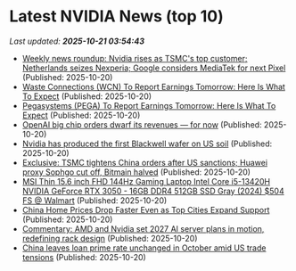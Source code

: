 # Latest NVIDIA News (top 10)
_Last updated: **2025-10-21 03:54:43**_

- [Weekly news roundup: Nvidia rises as TSMC's top customer; Netherlands seizes Nexperia; Google considers MediaTek for next Pixel](https://www.digitimes.com/news/a20251020VL204/digitimes-asia-weekly-news-roundup-tsmc-nexperia-mediatek-nvidia.html) (Published: 2025-10-20)
- [Waste Connections (WCN) To Report Earnings Tomorrow: Here Is What To Expect](https://finance.yahoo.com/news/waste-connections-wcn-report-earnings-030705666.html) (Published: 2025-10-20)
- [Pegasystems (PEGA) To Report Earnings Tomorrow: Here Is What To Expect](https://finance.yahoo.com/news/pegasystems-pega-report-earnings-tomorrow-030654581.html) (Published: 2025-10-20)
- [OpenAI big chip orders dwarf its revenues — for now](https://economictimes.indiatimes.com/tech/artificial-intelligence/openai-big-chip-orders-dwarf-its-revenues-for-now/articleshow/124698503.cms) (Published: 2025-10-20)
- [Nvidia has produced the first Blackwell wafer on US soil](https://www.xda-developers.com/nvidia-produced-first-blackwell-wafer-us-soil/) (Published: 2025-10-20)
- [Exclusive: TSMC tightens China orders after US sanctions; Huawei proxy Sophgo cut off, Bitmain halved](https://www.digitimes.com/news/a20251020PD201/tsmc-china-huawei-revenue-2025.html) (Published: 2025-10-20)
- [MSI Thin 15.6 inch FHD 144Hz Gaming Laptop Intel Core i5-13420H NVIDIA GeForce RTX 3050 - 16GB DDR4 512GB SSD Gray (2024) $504 FS @ Walmart](https://slickdeals.net/f/18714352-msi-thin-15-6-inch-fhd-144hz-gaming-laptop-intel-core-i5-13420h-nvidia-geforce-rtx-3050-16gb-ddr4-512gb-ssd-gray-2024-504-fs-walmart) (Published: 2025-10-20)
- [China Home Prices Drop Faster Even as Top Cities Expand Support](https://biztoc.com/x/cf840e691a19c703) (Published: 2025-10-20)
- [Commentary: AMD and Nvidia set 2027 AI server plans in motion, redefining rack design](https://www.digitimes.com/news/a20251020PD202/nvidia-amd-ai-server-server-rack-cooling-design-2027.html) (Published: 2025-10-20)
- [China leaves loan prime rate unchanged in October amid US trade tensions](https://biztoc.com/x/f7a11e7e8dc238ee) (Published: 2025-10-20)
